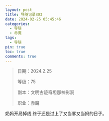 ```yaml
---
layout: post
title: 导随记录803
date: 2024-02-25 05:45:46
categories:
  - 导随
  - 赤魔
tags:
  - 导随
pin: true
toc: true
comments: true
---
```

> 日期：2024.2.25
>
> 等级：75
>
> 副本：文明古迹奇坦那神影洞
>
> 职业：赤魔

奶妈开局掉线 终于还是过上了又当爹又当妈的日子。